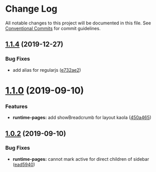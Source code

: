 # Change Log

All notable changes to this project will be documented in this file.
See [Conventional Commits](https://conventionalcommits.org) for commit guidelines.

## [1.1.4](https://github.com/nut-project/nut/compare/simple@1.1.3...simple@1.1.4) (2019-12-27)


### Bug Fixes

* add alias for regularjs ([e732ae2](https://github.com/nut-project/nut/commit/e732ae2))





# [1.1.0](https://github.com/fengzilong/nut/compare/simple@1.0.2...simple@1.1.0) (2019-09-10)


### Features

* **runtime-pages:** add showBreadcrumb for layout kaola ([450a465](https://github.com/fengzilong/nut/commit/450a465))





## [1.0.2](https://github.com/fengzilong/nut/compare/simple@1.0.1...simple@1.0.2) (2019-09-10)


### Bug Fixes

* **runtime-pages:** cannot mark active for direct children of sidebar ([ead5940](https://github.com/fengzilong/nut/commit/ead5940))
